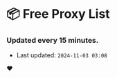 # :package: Free Proxy List
### Updated every 15 minutes.

- Last updated: `2024-11-03 03:08`

:heart:
